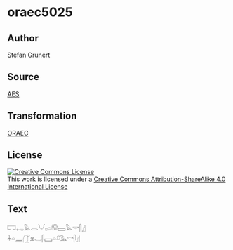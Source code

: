 # oraec5025

## Author

Stefan Grunert

## Source

[AES](https://github.com/simondschweitzer/aes)

## Transformation

[ORAEC](https://oraec.github.io/)

## License

<a rel="license" href="http://creativecommons.org/licenses/by-sa/4.0/"><img alt="Creative Commons License" style="border-width:0" src="https://i.creativecommons.org/l/by-sa/4.0/88x31.png" /></a><br />This work is licensed under a <a rel="license" href="http://creativecommons.org/licenses/by-sa/4.0/">Creative Commons Attribution-ShareAlike 4.0 International License</a>

## Text

𓉐𓉻𓅓𓂋𓄋𓊪𓏏𓏃𓈙𓅓𓎡𓋴𓊨<br>
𓇓𓏏𓈖𓃂𓁷𓂋𓋴𓈙𓏏𓍔𓅓𓎡𓋴𓊨<br>
